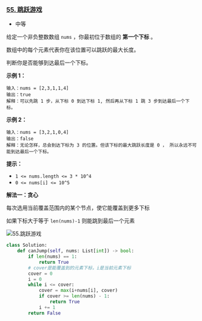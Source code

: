 ### [55. 跳跃游戏](https://leetcode.cn/problems/jump-game/)

- 中等

给定一个非负整数数组 `nums` ，你最初位于数组的 **第一个下标** 。

数组中的每个元素代表你在该位置可以跳跃的最大长度。

判断你是否能够到达最后一个下标。

**示例 1：**

```
输入：nums = [2,3,1,1,4]
输出：true
解释：可以先跳 1 步，从下标 0 到达下标 1, 然后再从下标 1 跳 3 步到达最后一个下标。
```

**示例 2：**

```
输入：nums = [3,2,1,0,4]
输出：false
解释：无论怎样，总会到达下标为 3 的位置。但该下标的最大跳跃长度是 0 ， 所以永远不可能到达最后一个下标。
```

**提示：**

- `1 <= nums.length <= 3 * 10^4`
- `0 <= nums[i] <= 10^5`

**解法一：贪心**

每次选用当前覆盖范围内的某个节点，使它能覆盖到更多下标

如果下标大于等于 `len(nums)-1` 则能跳到最后一个元素

 ![55.跳跃游戏](https://img-blog.csdnimg.cn/20201124154758229.png)

```python
class Solution:
    def canJump(self, nums: List[int]) -> bool:
        if len(nums) == 1:
            return True
        # cover是能覆盖到的元素下标，i是当前元素下标
        cover = 0
        i = 0
        while i <= cover:
            cover = max(i+nums[i], cover)
            if cover >= len(nums) - 1:
                return True
            i += 1
        return False
```

